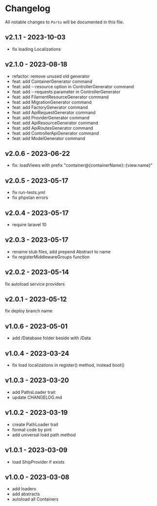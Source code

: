 # Changelog

All notable changes to `Porto` will be documented in this file.

## v2.1.1 - 2023-10-03

- fix loading Localizations

## v2.1.0 - 2023-08-18

- refactor: remove unused old generator
- feat: add ContainerGenerator command
- feat: add --resource option in ControllerGenerator command
- feat: add --requests parameter in ControllerGenerator
- feat: add FilamentResourceGenerator command
- feat: add MigrationGenerator command
- feat: add FactoryGenerator command
- feat: add ApiRequestGenerator command
- feat: add ProviderGenerator command
- feat: add ApiResourceGenerator command
- feat: add ApiRoutesGenerator command
- feat: add ControllerApiGenerator command
- feat: add ModelGenerator command

## v2.0.6 - 2023-06-22

- fix: loadViews with prefix "container@{containerName}::{view.name}"

## v2.0.5 - 2023-05-17

- fix run-tests.yml
- fix phpstan errors

## v2.0.4 - 2023-05-17

- require laravel 10

## v2.0.3 - 2023-05-17

- rename stub files, add prepend Abstract to name
- fix registerMiddlewareGroups function

## v2.0.2 - 2023-05-14

fix autoload service providers

## v2.0.1 - 2023-05-12

fix deploy branch name

## v1.0.6 - 2023-05-01

- add /Database folder beside with /Data

## v1.0.4 - 2023-03-24

- fix load localizations in register() method, instead boot()

## v1.0.3 - 2023-03-20

- add PathsLoader trait
- update CHANGELOG.md

## v1.0.2 - 2023-03-19

- create PathLoader trait
- format code by pint
- add universal load path method

## v1.0.1 - 2023-03-09

- load ShipProvider if exists

## v1.0.0 - 2023-03-08

- add loaders
- add abstracts
- autoload all Containers
